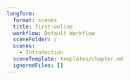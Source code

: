```yaml
---
longform:
  format: scenes
  title: first-online
  workflow: Default Workflow
  sceneFolder: /
  scenes:
    - Introduction
  sceneTemplate: templates/chapter.md
  ignoredFiles: []
---
```

